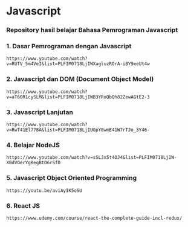 # Javascript

### Repository hasil belajar Bahasa Pemrograman Javascript

### 1. Dasar Pemrograman dengan Javascript

```
https://www.youtube.com/watch?v=RUTV_5m4VeI&list=PLFIM0718LjIWXagluzROrA-iBY9eeUt4w
```

### 2. Javascript dan DOM (Document Object Model)

```
https://www.youtube.com/watch?v=aT60R1cySLM&list=PLFIM0718LjIWB3YRoQbQh82ZewAGtE2-3
```

### 3. Javascript Lanjutan

```
https://www.youtube.com/watch?v=RwT41El778A&list=PLFIM0718LjIUGpY8wmE41W7rTJo_3Y46-
```

### 4. Belajar NodeJS

```
https://www.youtube.com/watch?v=sSLJx5t4OJ4&list=PLFIM0718LjIW-XBdVOerYgKegBtD6rSfD
```

### 5. Javascript Object Oriented Programming

```
https://youtu.be/aviAyIK5oSU
```
### 6. React JS

```
https://www.udemy.com/course/react-the-complete-guide-incl-redux/
```

